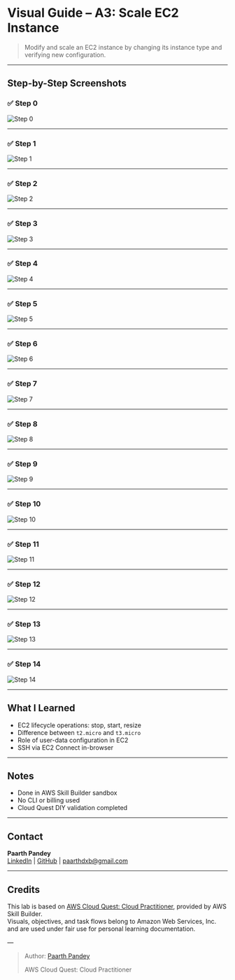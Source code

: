 # Visual Guide – A3: Scale EC2 Instance

> Modify and scale an EC2 instance by changing its instance type and verifying new configuration.

---

## Step-by-Step Screenshots

### ✅ Step 0

![Step 0](./screenshots/00-plan-overview.png)

---

### ✅ Step 1

![Step 1](./screenshots/01-aws-console.png)

---

### ✅ Step 2

![Step 2](./screenshots/02-ec2-console.png)

---

### ✅ Step 3

![Step 3](./screenshots/03-filter-instance-types.png)

---

### ✅ Step 4

![Step 4](./screenshots/04-instance-running.png)

---

### ✅ Step 5

![Step 5](./screenshots/05-ec2-instance-connect-ssh.png)

---

### ✅ Step 6

![Step 6](./screenshots/06-connected-ec2-instance-cli.png)

---

### ✅ Step 7

![Step 7](./screenshots/07-instance-settings-edit-user-data.png)

---

### ✅ Step 8

![Step 8](./screenshots/08-stop-instance.png)

---

### ✅ Step 9

![Step 9](./screenshots/09-start-instance.png)

---

### ✅ Step 10

![Step 10](./screenshots/10-stop-instance-change-type.png)

---

### ✅ Step 11

![Step 11](./screenshots/11-change-type-console.png)

---

### ✅ Step 12

![Step 12](./screenshots/12-type-changed.png)

---

### ✅ Step 13

![Step 13](./screenshots/13-new-type-running.png)

---

### ✅ Step 14

![Step 14](./screenshots/14-validated-diy.png)

---

## What I Learned

- EC2 lifecycle operations: stop, start, resize  
- Difference between `t2.micro` and `t3.micro`  
- Role of user-data configuration in EC2  
- SSH via EC2 Connect in-browser  

---

## Notes

- Done in AWS Skill Builder sandbox  
- No CLI or billing used  
- Cloud Quest DIY validation completed

---

## Contact

**Paarth Pandey**  
[LinkedIn](https://www.linkedin.com/in/paarth-pandey-13779529b/) | [GitHub](https://github.com/paarthpandey10) | paarthdxb@gmail.com

---

## Credits

This lab is based on [AWS Cloud Quest: Cloud Practitioner](https://explore.skillbuilder.aws/learn/course/external/view/elearning/13415/aws-cloud-quest-cloud-practitioner), provided by AWS Skill Builder.  
Visuals, objectives, and task flows belong to Amazon Web Services, Inc. and are used under fair use for personal learning documentation.

—

> Author: [Paarth Pandey](https://github.com/paarthpandey10)  
>  
> AWS Cloud Quest: Cloud Practitioner
